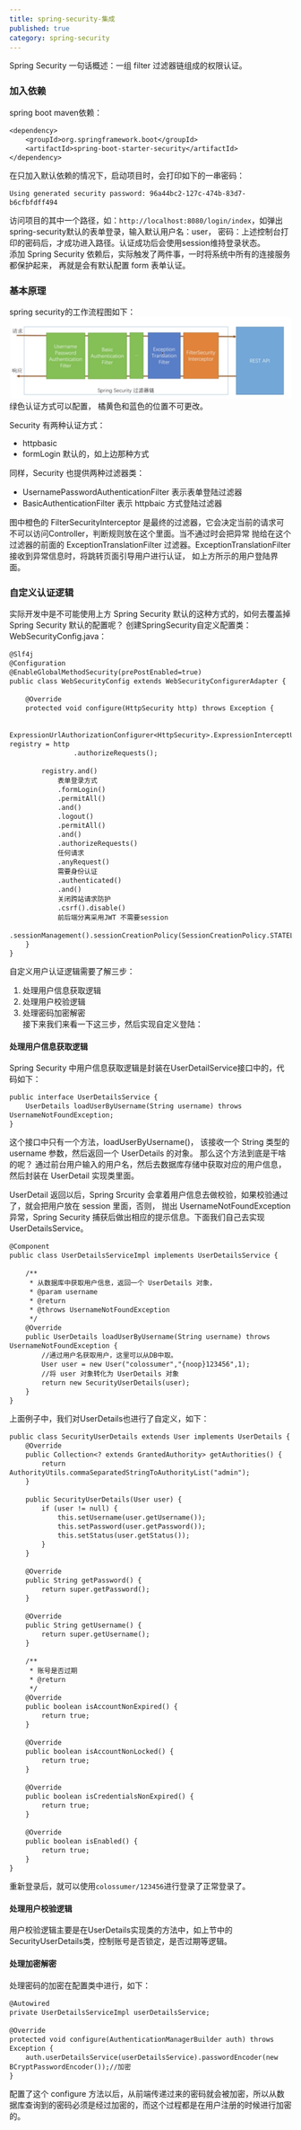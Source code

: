 ```yaml
---
title: spring-security-集成
published: true
category: spring-security
---
```


Spring Security 一句话概述：一组 filter 过滤器链组成的权限认证。

### 加入依赖
spring boot maven依赖：
```
<dependency>
    <groupId>org.springframework.boot</groupId>
    <artifactId>spring-boot-starter-security</artifactId>
</dependency>
```
在只加入默认依赖的情况下，启动项目时，会打印如下的一串密码：
```
Using generated security password: 96a44bc2-127c-474b-83d7-b6cfbfdff494
```
访问项目的其中一个路径，如：`http://localhost:8080/login/index`，如弹出spring-security默认的表单登录，输入默认用户名：user，
密码：上述控制台打印的密码后，才成功进入路径。认证成功后会使用session维持登录状态。     
添加 Spring Security 依赖后，实际触发了两件事，一时将系统中所有的连接服务都保护起来， 再就是会有默认配置 form 表单认证。

### 基本原理
spring security的工作流程图如下：
![](/assets/spring/security/security-filter.png)        
绿色认证方式可以配置， 橘黄色和蓝色的位置不可更改。

Security 有两种认证方式：       
* httpbasic     
* formLogin 默认的，如上边那种方式     

同样，Security 也提供两种过滤器类：
* UsernamePasswordAuthenticationFilter 表示表单登陆过滤器
* BasicAuthenticationFilter 表示 httpbaic 方式登陆过滤器

图中橙色的 FilterSecurityInterceptor 是最终的过滤器，它会决定当前的请求可不可以访问Controller，判断规则放在这个里面。当不通过时会把异常
抛给在这个过滤器的前面的 ExceptionTranslationFilter 过滤器。ExceptionTranslationFilter 接收到异常信息时，将跳转页面引导用户进行认证，
如上方所示的用户登陆界面。

### 自定义认证逻辑
实际开发中是不可能使用上方 Spring Security 默认的这种方式的，如何去覆盖掉 Spring Security 默认的配置呢？
创建SpringSecurity自定义配置类：WebSecurityConfig.java：
```
@Slf4j
@Configuration
@EnableGlobalMethodSecurity(prePostEnabled=true)
public class WebSecurityConfig extends WebSecurityConfigurerAdapter {

    @Override
    protected void configure(HttpSecurity http) throws Exception {

        ExpressionUrlAuthorizationConfigurer<HttpSecurity>.ExpressionInterceptUrlRegistry registry = http
                .authorizeRequests();

        registry.and()
            表单登录方式
            .formLogin()
            .permitAll()
            .and()
            .logout()
            .permitAll()
            .and()
            .authorizeRequests()
            任何请求
            .anyRequest()
            需要身份认证
            .authenticated()
            .and()
            关闭跨站请求防护
            .csrf().disable()
            前后端分离采用JWT 不需要session
            .sessionManagement().sessionCreationPolicy(SessionCreationPolicy.STATELESS)
    }
}
```

自定义用户认证逻辑需要了解三步：
1. 处理用户信息获取逻辑
1. 处理用户校验逻辑
1. 处理密码加密解密     
接下来我们来看一下这三步，然后实现自定义登陆：

#### 处理用户信息获取逻辑
Spring Security 中用户信息获取逻辑是封装在UserDetailService接口中的，代码如下：
```
public interface UserDetailsService {
    UserDetails loadUserByUsername(String username) throws UsernameNotFoundException;
}
```
这个接口中只有一个方法，loadUserByUsername()， 该接收一个 String 类型的 username 参数，然后返回一个 UserDetails 的对象。
那么这个方法到底是干啥的呢？ 通过前台用户输入的用户名，然后去数据库存储中获取对应的用户信息，然后封装在 UserDetail 实现类里面。

UserDetail 返回以后，Spring Srcurity 会拿着用户信息去做校验，如果校验通过了，就会把用户放在 session 里面，否则，
抛出 UsernameNotFoundException 异常，Spring Security 捕获后做出相应的提示信息。下面我们自己去实现 UserDetailsService。
```
@Component
public class UserDetailsServiceImpl implements UserDetailsService {

    /**
     * 从数据库中获取用户信息，返回一个 UserDetails 对象，
     * @param username
     * @return
     * @throws UsernameNotFoundException
     */
    @Override
    public UserDetails loadUserByUsername(String username) throws UsernameNotFoundException {
        //通过用户名获取用户，这里可以从DB中取。
        User user = new User("colossumer","{noop}123456",1);
        //将 user 对象转化为 UserDetails 对象
        return new SecurityUserDetails(user);
    }
}
```
上面例子中，我们对UserDetails也进行了自定义，如下：
```
public class SecurityUserDetails extends User implements UserDetails {
    @Override
    public Collection<? extends GrantedAuthority> getAuthorities() {
        return AuthorityUtils.commaSeparatedStringToAuthorityList("admin");
    }

    public SecurityUserDetails(User user) {
        if (user != null) {
            this.setUsername(user.getUsername());
            this.setPassword(user.getPassword());
            this.setStatus(user.getStatus());
        }
    }

    @Override
    public String getPassword() {
        return super.getPassword();
    }

    @Override
    public String getUsername() {
        return super.getUsername();
    }

    /**
     * 账号是否过期
     * @return
     */
    @Override
    public boolean isAccountNonExpired() {
        return true;
    }

    @Override
    public boolean isAccountNonLocked() {
        return true;
    }

    @Override
    public boolean isCredentialsNonExpired() {
        return true;
    }

    @Override
    public boolean isEnabled() {
        return true;
    }
}
```
重新登录后，就可以使用`colossumer/123456`进行登录了正常登录了。

#### 处理用户校验逻辑
用户校验逻辑主要是在UserDetails实现类的方法中，如上节中的SecurityUserDetails类，控制账号是否锁定，是否过期等逻辑。

#### 处理加密解密
处理密码的加密在配置类中进行，如下：
```
@Autowired
private UserDetailsServiceImpl userDetailsService;

@Override
protected void configure(AuthenticationManagerBuilder auth) throws Exception {
    auth.userDetailsService(userDetailsService).passwordEncoder(new BCryptPasswordEncoder());//加密
}
```
配置了这个 configure 方法以后，从前端传递过来的密码就会被加密，所以从数据库查询到的密码必须是经过加密的，而这个过程都是在用户注册的时候进行加密的。